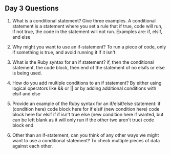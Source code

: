 ## Day 3 Questions

1. What is a conditional statement? Give three examples.
A conditional statement is a statement where you set a rule that if true, code will run, if not true, the code in the statement will not run. Examples are: if, elsif, and else
1. Why might you want to use an if-statement?
To run a piece of code, only if something is true, and avoid running it if it isn't.
1. What is the Ruby syntax for an if statement?
if, then the conditional statement, the code block, then end of the statement of no elsifs or else is being used.
1. How do you add multiple conditions to an if statement?
By either using logical operators like && or || or by adding additional conditions with elsif and else
1. Provide an example of the Ruby syntax for an if/elsif/else statement:
if (condition here)
    code block here for if
elsif (new condition here)
    code block here for elsif if if isn't true
else (new condition here if wanted, but can be left blank as it will only run if the other two aren't true)
    code block
end

1. Other than an if-statement, can you think of any other ways we might want to use a conditional statement?
To check multiple pieces of data against each other.